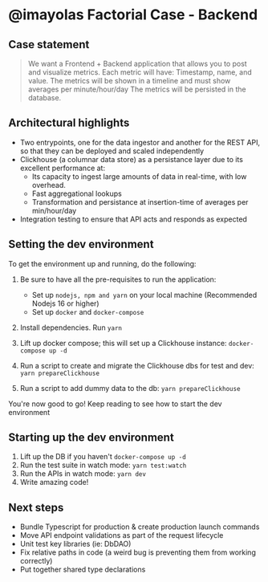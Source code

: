 # @imayolas Factorial Case - Backend

## Case statement

> We want a Frontend + Backend application that allows you to post and visualize metrics. Each metric will have: Timestamp, name, and value. The metrics will be shown in a timeline and must show averages per minute/hour/day The metrics will be persisted in the database.

## Architectural highlights

- Two entrypoints, one for the data ingestor and another for the REST API, so that they can be deployed and scaled independently
- Clickhouse (a columnar data store) as a persistance layer due to its excellent performance at:
  - Its capacity to ingest large amounts of data in real-time, with low overhead.
  - Fast aggregational lookups
  - Transformation and persistance at insertion-time of averages per min/hour/day
- Integration testing to ensure that API acts and responds as expected

## Setting the dev environment

To get the environment up and running, do the following:

1. Be sure to have all the pre-requisites to run the application:

   - Set up `nodejs, npm and yarn` on your local machine (Recommended Nodejs 16 or higher)
   - Set up `docker` and `docker-compose`

2. Install dependencies. Run `yarn`
3. Lift up docker compose; this will set up a Clickhouse instance: `docker-compose up -d`
4. Run a script to create and migrate the Clickhouse dbs for test and dev: `yarn prepareClickhouse`
5. Run a script to add dummy data to the db: `yarn prepareClickhouse`

You're now good to go! Keep reading to see how to start the dev environment

## Starting up the dev environment

1. Lift up the DB if you haven't `docker-compose up -d`
2. Run the test suite in watch mode: `yarn test:watch`
3. Run the APIs in watch mode: `yarn dev`
4. Write amazing code!

## Next steps

- Bundle Typescript for production & create production launch commands
- Move API endpoint validations as part of the request lifecycle
- Unit test key libraries (ie: DbDAO)
- Fix relative paths in code (a weird bug is preventing them from working correctly)
- Put together shared type declarations
